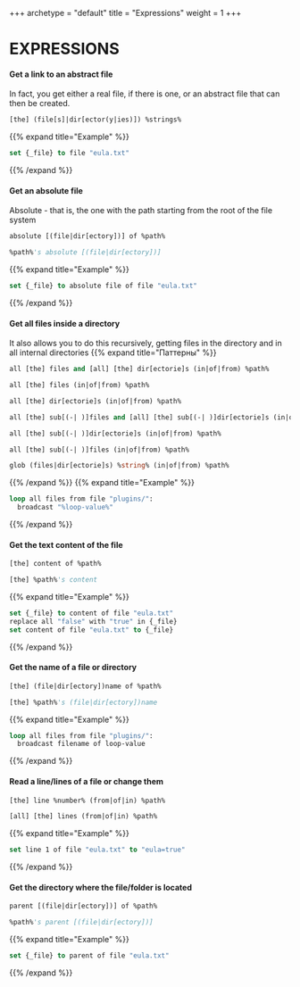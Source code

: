 +++
archetype = "default"
title = "Expressions"
weight = 1
+++
# EXPRESSIONS
#### Get a link to an abstract file
In fact, you get either a real file, if there is one, or an abstract file that can then be created.
```vb
[the] (file[s]|dir[ector(y|ies)]) %strings%
```
{{% expand title="Example" %}}
```vb
set {_file} to file "eula.txt"
```
{{% /expand %}}
#### Get an absolute file
Absolute - that is, the one with the path starting from the root of the file system
```vb
absolute [(file|dir[ectory])] of %path%
```
```vb
%path%'s absolute [(file|dir[ectory])] 
```
{{% expand title="Example" %}}
```vb
set {_file} to absolute file of file "eula.txt"
```
{{% /expand %}}
#### Get all files inside a directory
It also allows you to do this recursively, getting files in the directory and in all internal directories
{{% expand title="Паттерны" %}}
```vb
all [the] files and [all] [the] dir[ectorie]s (in|of|from) %path%
```
```vb
all [the] files (in|of|from) %path%
```
```vb
all [the] dir[ectorie]s (in|of|from) %path%
```
```vb
all [the] sub[(-| )]files and [all] [the] sub[(-| )]dir[ectorie]s (in|of|from) %path%
```
```vb
all [the] sub[(-| )]dir[ectorie]s (in|of|from) %path%
```
```vb
all [the] sub[(-| )]files (in|of|from) %path%
```
```vb
glob (files|dir[ectorie]s) %string% (in|of|from) %path%
```
{{% /expand %}}
{{% expand title="Example" %}}
```vb
loop all files from file "plugins/":
  broadcast "%loop-value%"
```
{{% /expand %}}
#### Get the text content of the file
```vb
[the] content of %path%
```
```vb
[the] %path%'s content
```
{{% expand title="Example" %}}
```vb
set {_file} to content of file "eula.txt"
replace all "false" with "true" in {_file}
set content of file "eula.txt" to {_file}
```
{{% /expand %}}
#### Get the name of a file or directory
```vb
[the] (file|dir[ectory])name of %path%
```
```vb
[the] %path%'s (file|dir[ectory])name
```
{{% expand title="Example" %}}
```vb
loop all files from file "plugins/":
  broadcast filename of loop-value
```
{{% /expand %}}
#### Read a line/lines of a file or change them
```vb
[the] line %number% (from|of|in) %path%
```
```vb
[all] [the] lines (from|of|in) %path%
```
{{% expand title="Example" %}}
```vb
set line 1 of file "eula.txt" to "eula=true"
```
{{% /expand %}}
#### Get the directory where the file/folder is located
```vb
parent [(file|dir[ectory])] of %path%
```
```vb
%path%'s parent [(file|dir[ectory])]
```
{{% expand title="Example" %}}
```vb
set {_file} to parent of file "eula.txt"
```
{{% /expand %}}